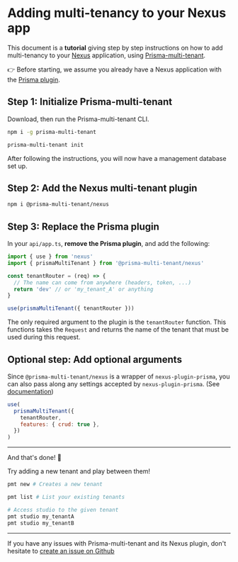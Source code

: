 # Adding multi-tenancy to your Nexus app

This document is a **tutorial** giving step by step instructions on how to add multi-tenancy to your [Nexus](https://nexusjs.org/) application, using [Prisma-multi-tenant](https://github.com/Errorname/prisma-multi-tenant).

👉 Before starting, we assume you already have a Nexus application with the [Prisma plugin](https://nexusjs.org/pluginss/prisma).

## Step 1: Initialize Prisma-multi-tenant

Download, then run the Prisma-multi-tenant CLI.

```sh
npm i -g prisma-multi-tenant

prisma-multi-tenant init
```

After following the instructions, you will now have a management database set up.

## Step 2: Add the Nexus multi-tenant plugin

```sh
npm i @prisma-multi-tenant/nexus
```

## Step 3: Replace the Prisma plugin

In your `api/app.ts`, **remove the Prisma plugin**, and add the following:

```js
import { use } from 'nexus'
import { prismaMultiTenant } from '@prisma-multi-tenant/nexus'

const tenantRouter = (req) => {
  // The name can come from anywhere (headers, token, ...)
  return 'dev' // or 'my_tenant_A' or anything
}

use(prismaMultiTenant({ tenantRouter }))
```

The only required argument to the plugin is the `tenantRouter` function. This functions takes the `Request` and returns the name of the tenant that must be used during this request.

## Optional step: Add optional arguments

Since `@prisma-multi-tenant/nexus` is a wrapper of `nexus-plugin-prisma`, you can also pass along any settings accepted by `nexus-plugin-prisma`. (See [documentation](https://nexusjs.org/pluginss/prisma#plugin-settings))

```js
use(
  prismaMultiTenant({
    tenantRouter,
    features: { crud: true },
  })
)
```

---

And that's done! 🎉

Try adding a new tenant and play between them!

```sh
pmt new # Creates a new tenant

pmt list # List your existing tenants

# Access studio to the given tenant
pmt studio my_tenantA
pmt studio my_tenantB
```

---

If you have any issues with Prisma-multi-tenant and its Nexus plugin, don't hesitate to [create an issue on Github](https://github.com/Errorname/prisma-multi-tenant/issues/new)
